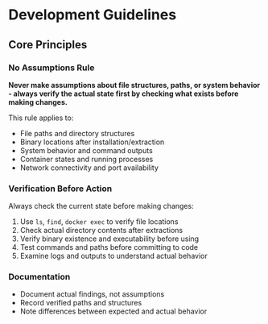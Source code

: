 # Development Guidelines

## Core Principles

### No Assumptions Rule
**Never make assumptions about file structures, paths, or system behavior - always verify the actual state first by checking what exists before making changes.**

This rule applies to:
- File paths and directory structures
- Binary locations after installation/extraction
- System behavior and command outputs
- Container states and running processes
- Network connectivity and port availability

### Verification Before Action
Always check the current state before making changes:
1. Use `ls`, `find`, `docker exec` to verify file locations
2. Check actual directory contents after extractions
3. Verify binary existence and executability before using
4. Test commands and paths before committing to code
5. Examine logs and outputs to understand actual behavior

### Documentation
- Document actual findings, not assumptions
- Record verified paths and structures
- Note differences between expected and actual behavior
